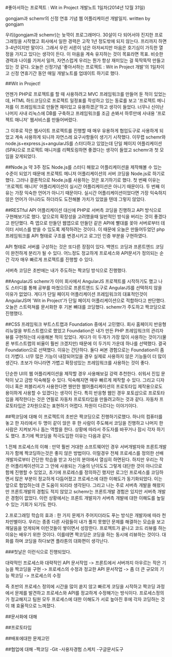 
#좋아서하는 프로젝트 : Wit in Project 개발노트 1일차(2014년 12월 31일)

gongjam과 schemr의 신정 연휴 기념 웹 어플리케이션 개발일지. written by gongjam

우리(gongjam과 schemr)는 늦깍이 프로그래머다. 30살이 다 되어서야 진지한 프로그래밍을 시작했고 회사에서 일한 경력은 고작 1년 정도밖에 되지 않는다. 프리까지 하면 3-4년이지만 말이다. 그래서 우린 서른이 넘은 아저씨지만 마음은 호기심이 가득한 열정을 가지고 있다는 생각이 든다. 이 마음을 계속 유지하는 것이 목표라면 목표. 비슷한 경력과 나이를 가져서 일까, 자연스럽게 우리는 뭔가 항상 재미있는 걸 뚝딱뚝딱 만들고 있는 것 같다. 오늘은 신정기념 '좋아서하는 프로젝트 : Wit in Project 개발'의 1일차이고 신정 연휴기간 동안 매일 개발노트를 업데이트 하기로 했다.

##Wit in Project!

언젠가 PHP로 프로젝트를 할 때 사용하려고 MVC 프레임워크를 만들어 둔 적이 있었는데, HTML 하드코딩으로 프로젝트 일정표를 작성하고 있는 동료를 보고 '프로젝트 메니저를 이 프레임워크로 만들면 재미있고 유용하겠군'하고 생각이 들었다. 너무나 신이난 나머지 사내 리눅스에 DB를 구축하고 프레임워크를 조금 손봐서 하루만에 사내용 '프로젝트 매니저' 웹서비스를  만들어버렸다.

그 이후로 작은 웹사이트 프로젝트를 진행할 때 매우 유용하게 협업도구로 사용하게 되었고 계속 사용하게 되니까 자연스레 요구사항들이 생기기 시작했다. 이무렵 schemr와 node.js+express.js+angularJS를 스터디하고 있었는데 단일 페이지 어플리케이션(SPA)으로 프로젝트 매니저를 리펙토링하면 좋겠다는 생각이 들었고 schemr과 첫 모임을 갖게되었다.

##Node.js
약 3주 정도 Node.js를 스터디 해왔고 어플리케이션을 제작해볼 수 있는 수준이 되었기 때문에 프로젝트 메니저 어플리케이션의 서버 코딩을 Node.js로 하기로 했다. 그러나 결론적으로 Node.js를 사용하는 것은 포기하기로 했다. 첫 번째 이유는 '프로젝트 매니저' 어플리케이션이 실시간 어플리케이션은 아니기 때문이다. 두 번째 이유는 가장 익숙한 언어가 아니기 때문이다. 실시간 어플리케이션이었다면 가장 익숙하지 않은 언어가 아니라도 하더라도 도전해볼 가치가 있었을 텐데 그렇지 않았다.

##RESTful API 어플리케이션
대신에 PHP로 서버측 코딩을 진행하고 API 방식으로 구현해보기로 했다. 앞으로의 확장성을 고려했을때 일반적인 방식을 버리는 것이 좋겠다고 판단했다. 즉 앱으로 만들던 웹앱으로 만들던 같은 API에 빨대를 꽂아 서버로부터 데이터 서비스를 받을 수 있도록 제작하려는 것이다. 이 때문에 오늘은 만들어두었던 php프레임워크를 API 형태로 구조를 변경시키고 로그인 인증 부분을 구현하였다.

API 형태로 서버를 구성하는 것은 또다른 장점이 있다. 백엔드 코딩과 프론트엔드 코딩이 완전하게 분리가 될 수 있다. 어느정도 정교하게 프로세스와 API문서가 정의되는 순간 각자 매우 빠르게 프로젝트를 진행할 수 있다.

서버측 코딩은 초반에는 내가 주도하는 짝코딩 방식으로 진행했다.

##AngularJS
schemr가 이미 회사에서 AngularJS 프로젝트를 시작하기도 했고 나도 스터디를 통해 공부를 마쳤으므로 프론트엔드 도구로 AngularJS를 선택하지 않을 이유가 없었다. 게다가 단일 페이지 어플리케이션 프레임워크의 대표적인것이 AngularJS며 'Wit in Project'가 단일 페이지 어플리케이션으로 적합하다고 판단했다. 오늘은 스트럭쳐를 문서화한 후 기본 뼈대를 코딩했다. schemr가 주도하고 짝코딩으로 진행했다.

##CSS 프레임워크
부트스트랩과 Foundation 중에서 고민했다. 회사 홈페이지 반응형 리뉴얼을 부트스트랩으로 했었고 Foundation은 내가 만든 PHP 프레임워크의 관리자 뷰를 구현하는데 사용해본 적이 있었다. 게다가 이 두개가 가장 많이 사용하는 것이기(물론 부트스트랩의 비율이 훨씬 크겠지만) 때문에 이 두가지 가운데 하나를 선택했다. 결국Foundation으로 선택했다. 이유는 간단하다.
둘다 써본 경험으로는 Foundation이 좀 더 가볍다. 너무 많은 기능이 내장되어있을 경우 실제로 사용하지 않은 기능들이 더 많이 생긴다. 초보가 아니라면 가볍고 확장성있는 프레임워크를 사용하는 것이 좋다. 

단순한 UI의 웹 어플리케이션을 제작할 경우 사용해보길 강력 추천한다. 쉬워서 진입 문턱이 낮고 금방 익숙해질 수 있다. 익숙해지면 매우 빠르게 제작할 수 있다. 그리고 디자이너 혹은 퍼블리셔가 사용한다면 웬만한 웹어플리케이션의 프로토타입 제작용으로도 용이하게 사용할 수 있겠다는 생각이 든다. 특히 반응형 웹인 경우 포토샵으로 프로토타입을 제작한다는 것은 연필로 자동차 프로토타입을 만들려고하는 것과 같다. 자동차 프로토타입은 2차원으로는 표현하기 어렵다. 차원이 다르다는 이야기이다.

##짝코딩에 대해
이 프로젝트의 초반은 짝코딩으로 진행하기로했다. 하나의 컴퓨터를 놓고 한 자리에서 두 명이 같이 앉은 후 한 사람이 주도해서 코딩을 진행하고 나머지 한 사람은 지켜보거나 돕는 역할을 한다. 상황에 따라서 주도자를 바꾸거나 잠시 각자 하기도 했다. 초기에 짝코딩을 적극도입한 이유는 다음과 같다.

1.전체 프로세스의 이해 : 만약 훨씬 거대한 소프트웨어인 경우 서버개발자와 프론트개발자가 함께 짝코딩하는것은 좋지 않은 방법이다. 이럴경우 전체 프로세스를 정의한 선배 개발자로부터 간단한 학습을 받고 자신의 분야에서 열심히 하면된다. 하지만 우리는 작은 어플리케이션이고 그 안에 사용되는 기술의 난이도도 그렇게 대단한 것이 아니므로 함께 진행할 수 있었고, 초기에 프로레스를 정의하긴 했지만 로그인 프로세스를 코딩하면서 많은 부분이 정교하게 다듬어졌고 프로세스에 대한 이해도가 동기화되었다. 이는 앞으로 협업하는데 큰 도움이 되리라 생각된다. 그리고 나는 주로 서버측 개발을 해왔지만 프론트개발의 경험도 적지 않았고 schemr는 프론트개발 경험은 있지만 서버측 개발은 경험이 없었다. 이런 상황에서는 프론트 개발자가 서버측 개발에 대한 이해도를 높일 수 있는 기회가 되기도 한다.

2.프로그래밍 학습의 효과 : 한 가지 문제가 주어지더라도 푸는 방식은 개발자에 따라 천차만별이다. 우리는 종종 다른 사람들이 내가 풀지 못했던 문제를 해결하는 모습을 보고 깨달음을 얻게되며 이런것들이 쌓이면서 성장한다. 프로젝트가 끝나고 코드 리뷰를 하는 이유는 배우기 위한 것이다. 이를테면 짝코딩은 코딩을 하는 동시에 리뷰하는 것이다. 대화를 하며 코딩을 하다보면 플라톤의 대화편이 생각난다. 

###첫날은 이런식으로 진행되었다. 

대략적인 프로세스와 대략적인 API 문서작업 -> 프론트에서 서버까지 아우르는 작은 기능을 짝코딩을 구현 -> 프로세스의 수정과 정교한 API 문서작업 -> 좀 더 큰 규모의 기능 짝코딩 -> 프로세스의 수정

즉 초반의 프로세스 정의에 시간을 많이 쏟지 않고 빠르게 코딩을 시작하고 짝코딩 과정에서 문제를 발견하고 프로세스와 API를 정교하게 수정해가는 방식이다. 프로세스정의가 정교해지고 팀원 모두 프로세스에 대한 이해도가 서로 높아진 후에 각자 코딩하는 것이 꽤 효율적으로 느껴졌다. 

##문서화에 대해

##프로토타입

##배포에대한 문제고민

##협업에 대해
-짝코딩
-Git
-사용자경험 스케치
-구글문서도구
